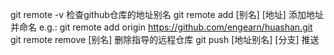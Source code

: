 git remote -v   检查github仓库的地址别名
git remote add [别名] [地址]    添加地址并命名
    e.g.:   git remote add origin https://github.com/engearn/huashan.git
git remote remove [别名]    删除指导的远程仓库
git push [地址别名] [分支]  推送